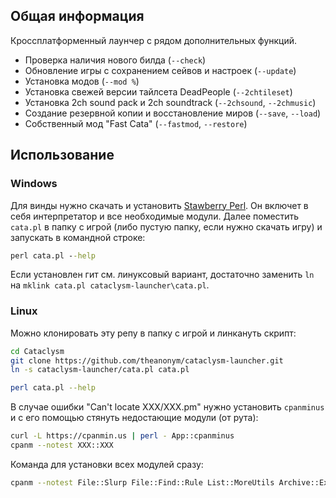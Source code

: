 ## Общая информация
Кроссплатформенный лаунчер с рядом дополнительных функций.
- Проверка наличия нового билда (`--check`)
- Обновление игры с сохранением сейвов и настроек (`--update`)
- Установка модов (`--mod %`)
- Установка свежей версии тайлсета DeadPeople (`--2chtileset`)
- Установка 2ch sound pack и 2ch soundtrack (`--2chsound`, `--2chmusic`)
- Создание резервной копии и восстановление миров (`--save`, `--load`)
- Собственный мод "Fast Cata" (`--fastmod`, `--restore`)

## Использование

### Windows
Для винды нужно скачать и установить [Stawberry Perl](http://strawberryperl.com/). Он включет в себя интерпретатор и все необходимые модули.
Далее поместить `cata.pl` в папку с игрой (либо пустую папку, если нужно скачать игру) и запускать в командной строке:
```bat
perl cata.pl --help
```
Если установлен гит см. линуксовый вариант, достаточно заменить `ln` на `mklink cata.pl cataclysm-launcher\cata.pl`.

### Linux
Можно клонировать эту репу в папку с игрой и линкануть скрипт:
```bash
cd Cataclysm
git clone https://github.com/theanonym/cataclysm-launcher.git
ln -s cataclysm-launcher/cata.pl cata.pl

perl cata.pl --help
```

В случае ошибки "Can't locate ХХХ/XXX.pm" нужно установить `cpanminus` и с его помощью стянуть недостающие модули (от рута):
```bash
curl -L https://cpanmin.us | perl - App::cpanminus
cpanm --notest XXX::XXX
```
Команда для установки всех модулей сразу:
```bash
cpanm --notest File::Slurp File::Find::Rule List::MoreUtils Archive::Extract LWP JSON
```
